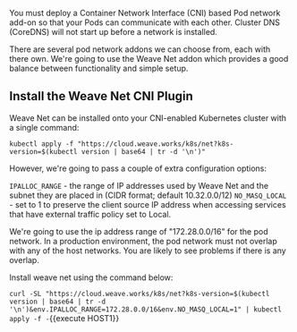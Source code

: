 You must deploy a Container Network Interface (CNI) based Pod network add-on so that your Pods can communicate with each other.  Cluster DNS (CoreDNS) will not start up before a network is installed.

There are several pod network addons we can choose from, each with there own.  We're going to use the Weave Net addon which provides a good balance between functionality and simple setup.

## Install the Weave Net CNI Plugin

Weave Net can be installed onto your CNI-enabled Kubernetes cluster with a single command:

`kubectl apply -f "https://cloud.weave.works/k8s/net?k8s-version=$(kubectl version | base64 | tr -d '\n')"`

However, we're going to pass a couple of extra configuration options:

`IPALLOC_RANGE` - the range of IP addresses used by Weave Net and the subnet they are placed in (CIDR format; default 10.32.0.0/12)
`NO_MASQ_LOCAL` - set to 1 to preserve the client source IP address when accessing services that have external traffic policy set to Local.

We're going to use the ip address range of "172.28.0.0/16" for the pod network.  In a production environment, the pod network must not overlap with any of the host networks. You are likely to see problems if there is any overlap.

Install weave net using the command below:

`curl -SL "https://cloud.weave.works/k8s/net?k8s-version=$(kubectl version | base64 | tr -d '\n')&env.IPALLOC_RANGE=172.28.0.0/16&env.NO_MASQ_LOCAL=1" | kubectl apply -f -`{{execute HOST1}}